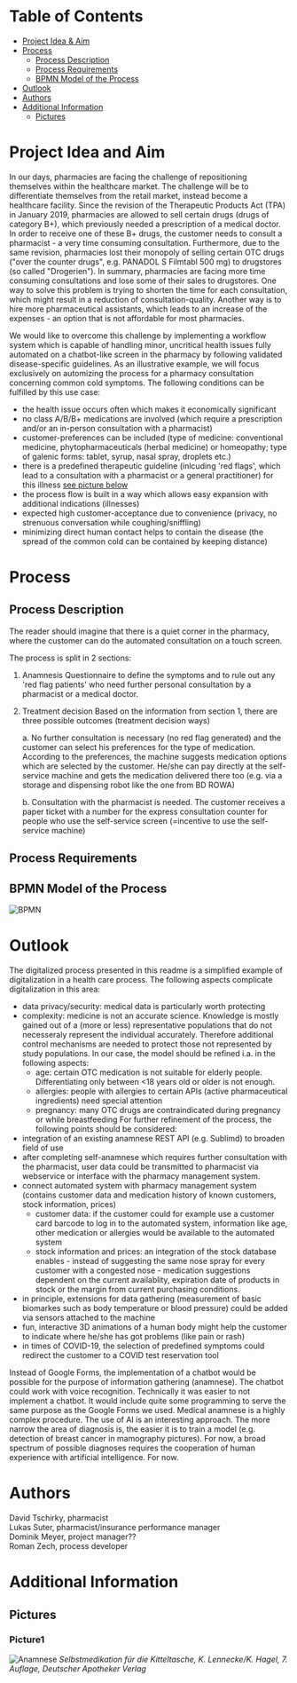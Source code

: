 # Table of Contents
- [Project Idea & Aim](#project-idea-and-aim)
- [Process](#process)
    - [Process Description](#process-description)
	- [Process Requirements](#process-requirements)
	- [BPMN Model of the Process](#bpmn-model-of-the-process)
- [Outlook](#outlook)
- [Authors](#authors)
- [Additional Information](#additional-information)
    - [Pictures](#pictures)


# Project Idea and Aim
In our days, pharmacies are facing the challenge of repositioning themselves within the healthcare market. The challenge will be to differentiate themselves from the retail market, instead become a healthcare facility. Since the revision of the Therapeutic Products Act (TPA) in January 2019, pharmacies are allowed to sell certain drugs (drugs of category B+), which previously needed a prescription of a medical doctor. In order to receive one of these B+ drugs, the customer needs to consult a pharmacist - a very time consuming consultation. Furthermore, due to the same revision, pharmacies lost their monopoly of selling certain OTC drugs ("over the counter drugs", e.g. PANADOL S Filmtabl 500 mg) to drugstores (so called "Drogerien"). In summary, pharmacies are facing more time consuming consultations and lose some of their sales to drugstores. One way to solve this problem is trying to shorten the time for each consultation, which might result in a reduction of consultation-quality. Another way is to hire more pharmaceutical assistants, which leads to an increase of the expenses - an option that is not affordable for most pharmacies.

We would like to overcome this challenge by implementing a workflow system which is capable of handling minor, uncritical health issues fully automated on a chatbot-like screen in the pharmacy by following validated disease-specific guidelines. As an illustrative example, we will focus exclusively on automizing the process for a pharmacy consultation concerning common cold symptoms. The following conditions can be fulfilled by this use case:

- the health issue occurs often which makes it economically significant
- no class A/B/B+ medications are involved (which require a prescription and/or an in-person consultation with a pharmacist) 
- customer-preferences can be included (type of medicine: conventional medicine, phytopharmaceuticals (herbal medicine) or homeopathy; type of galenic forms: tablet, syrup, nasal spray, droplets etc.)
- there is a predefined therapeutic guideline (inlcuding 'red flags', which lead to a consultation with a pharmacist or a general practitioner) for this illness [see picture below](###picture1)
- the process flow is built in a way which allows easy expansion with additional indications (illnesses)
- expected high customer-acceptance due to convenience (privacy, no strenuous conversation while coughing/sniffling)
- minimizing direct human contact helps to contain the disease (the spread of the common cold can be contained by keeping distance)


# Process


## Process Description
The reader should imagine that there is a quiet corner in the pharmacy, where the customer can do the automated consultation on a touch screen.

The process is split in 2 sections:

1. Anamnesis
Questionnaire to define the symptoms and to rule out any 'red flag patients' who need further personal consultation by a pharmacist or a medical doctor.
2. Treatment decision
Based on the information from section 1, there are three possible outcomes (treatment decision ways)

    a. No further consultation is necessary (no red flag generated) and the customer can select his preferences for the type of medication. According to the preferences, the machine suggests medication options which are selected by the customer. He/she can pay directly at the self-service machine and gets the medication delivered there too (e.g. via a storage and dispensing robot like the one from BD ROWA)
    
    b. Consultation with the pharmacist is needed. The customer receives a paper ticket with a number for the express consultation counter for people who use the self-service screen (=incentive to use the self-service machine)

   
## Process Requirements



## BPMN Model of the Process
![BPMN](https://user-images.githubusercontent.com/68386983/144746996-b4c5e374-6251-48f0-9f5b-d3657f6a3689.png)


# Outlook
The digitalized process presented in this readme is a simplified example of digitalization in a health care process. The following aspects complicate digitalization in this area:
- data privacy/security: medical data is particularly worth protecting
- complexity: medicine is not an accurate science. Knowledge is mostly gained out of a (more or less) representative populations that do not necesseraly represent the individual accurately. Therefore additional control mechanisms are needed to protect those not represented by study populations. In our case, the model should be refined i.a. in the following aspects:
    - age: certain OTC medication is not suitable for elderly people. Differentiating only between <18 years old or older is not enough.
    - allergies: people with allergies to certain APIs (active pharmaceutical ingredients) need special attention
    - pregnancy: many OTC drugs are contraindicated during pregnancy or while breastfeeding
For further refinement of the process, the following points should be considered:
- integration of an existing anamnese REST API (e.g. Sublimd) to broaden field of use
- after completing self-anamnese which requires further consultation with the pharmacist, user data could be transmitted to pharmacist via webservice or interface with the pharmacy management system.
- connect automated system with pharmacy management system (contains customer data and medication history of known customers, stock information, prices)
    - customer data: if the customer could for example use a customer card barcode to log in to the automated system, information like age, other medication or allergies would be available to the automated system
    - stock information and prices: an integration of the stock database enables - instead of suggesting the same nose spray for every customer with a congested nose - medication suggestions dependent on the current availablity, expiration date of products in stock or the margin from current purchasing conditions.
- in principle, extensions for data gathering (measurement of basic biomarkes such as body temperature or blood pressure) could be added via sensors attached to the machine
- fun, interactive 3D animations of a human body might help the customer to indicate where he/she has got problems (like pain or rash)
- in times of COVID-19, the selection of predefined symptoms could redirect the customer to a COVID test reservation tool

Instead of Google Forms, the implementation of a chatbot would be possible for the purpose of information gathering (anamnese). The chatbot could work with voice recognition. Technically it was easier to not implement a chatbot. It would include quite some programming to serve the same purpose as the Google Forms we used.
Medical anamnese is a highly complex procedure. The use of AI is an interesting approach. The more narrow the area of diagnosis is, the easier it is to train a model (e.g. detection of breast cancer in mamography pictures). For now, a broad spectrum of possible diagnoses requires the cooperation of human experience with artificial intelligence. For now.


# Authors
David Tschirky, pharmacist  
Lukas Suter, pharmacist/insurance performance manager  
Dominik Meyer, project manager??  
Roman Zech, process developer  


# Additional Information

## Pictures
### Picture1
![Anamnese](https://user-images.githubusercontent.com/68386983/144747725-eb9af31f-c111-4efb-ba93-af1e028c0937.png)
_Selbstmedikation für die Kitteltasche, K. Lennecke/K. Hagel, 7. Auflage, Deutscher Apotheker Verlag_
